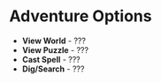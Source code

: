 # Adventure Options

* **View World** - ???
* **View Puzzle** - ???
* **Cast Spell** - ???
* **Dig/Search** - ???
